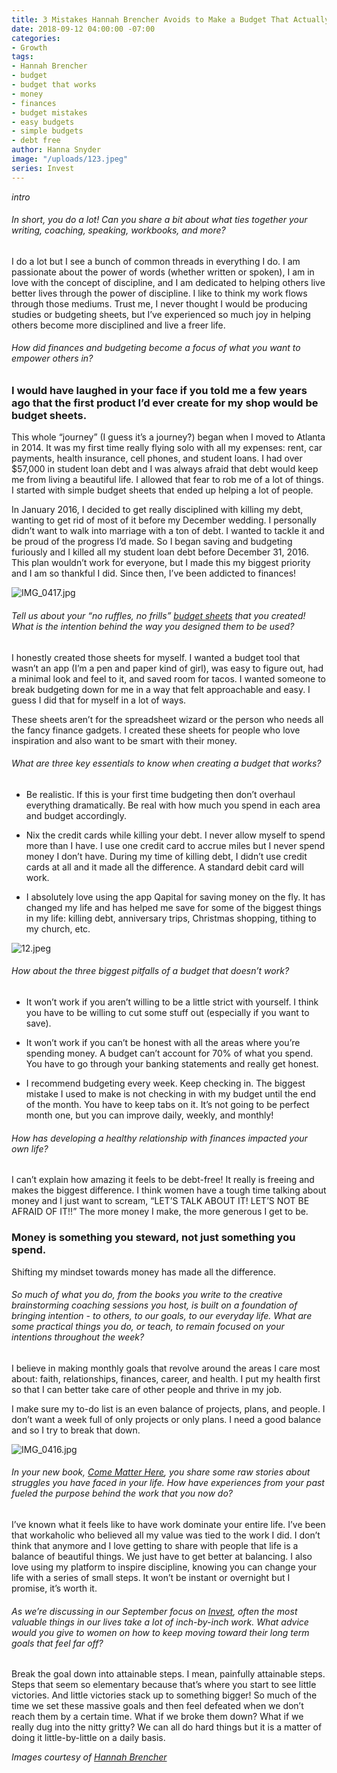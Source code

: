 ```yaml
---
title: 3 Mistakes Hannah Brencher Avoids to Make a Budget That Actually Works
date: 2018-09-12 04:00:00 -07:00
categories:
- Growth
tags:
- Hannah Brencher
- budget
- budget that works
- money
- finances
- budget mistakes
- easy budgets
- simple budgets
- debt free
author: Hanna Snyder
image: "/uploads/123.jpeg"
series: Invest
---
```


_intro_

###### In short, you do a lot! Can you share a bit about what ties together your writing, coaching, speaking, workbooks, and more?

I do a lot but I see a bunch of common threads in everything I do. I am passionate about the power of words (whether written or spoken), I am in love with the concept of discipline, and I am dedicated to helping others live better lives through the power of discipline. I like to think my work flows through those mediums. Trust me, I never thought I would be producing studies or budgeting sheets, but I’ve experienced so much joy in helping others become more disciplined and live a freer life. 

###### How did finances and budgeting become a focus of what you want to empower others in?

### I would have laughed in your face if you told me a few years ago that the first product I’d ever create for my shop would be budget sheets. 

This whole “journey” (I guess it’s a journey?) began when I moved to Atlanta in 2014. It was my first time really flying solo with all my expenses: rent, car payments, health insurance, cell phones, and student loans. I had over $57,000 in student loan debt and I was always afraid that debt would keep me from living a beautiful life. I allowed that fear to rob me of a lot of things. I started with simple budget sheets that ended up helping a lot of people. 

In January 2016, I decided to get really disciplined with killing my debt, wanting to get rid of most of it before my December wedding. I personally didn’t want to walk into marriage with a ton of debt. I wanted to tackle it and be proud of the progress I’d made. So I began saving and budgeting furiously and I killed all my student loan debt before December 31, 2016. This plan wouldn’t work for everyone, but I made this my biggest priority and I am so thankful I did. Since then, I’ve been addicted to finances! 

![IMG_0417.jpg](/uploads/IMG_0417.jpg)

###### Tell us about your “no ruffles, no frills” [budget sheets](https://www.hannahbrenchercreative.com/new-products/budget-sheets) that you created! What is the intention behind the way you designed them to be used?

I honestly created those sheets for myself. I wanted a budget tool that wasn’t an app (I’m a pen and paper kind of girl), was easy to figure out, had a minimal look and feel to it, and saved room for tacos. I wanted someone to break budgeting down for me in a way that felt approachable and easy. I guess I did that for myself in a lot of ways. 

These sheets aren’t for the spreadsheet wizard or the person who needs all the fancy finance gadgets. I created these sheets for people who love inspiration and also want to be smart with their money.

###### What are three key essentials to know when creating a budget that works?

- Be realistic. If this is your first time budgeting then don’t overhaul everything dramatically. Be real with how much you spend in each area and budget accordingly.

- Nix the credit cards while killing your debt. I never allow myself to spend more than I have. I use one credit card to accrue miles but I never spend money I don’t have. During my time of killing debt, I didn’t use credit cards at all and it made all the difference. A standard debit card will work.

- I absolutely love using the app Qapital for saving money on the fly. It has changed my life and has helped me save for some of the biggest things in my life: killing debt, anniversary trips, Christmas shopping, tithing to my church, etc.

![12.jpeg](/uploads/12.jpeg)

###### How about the three biggest pitfalls of a budget that doesn’t work?

- It won’t work if you aren’t willing to be a little strict with yourself. I think you have to be willing to cut some stuff out (especially if you want to save). 

- It won’t work if you can’t be honest with all the areas where you’re spending money. A budget can’t account for 70% of what you spend. You have to go through your banking statements and really get honest. 

- I recommend budgeting every week. Keep checking in. The biggest mistake I used to make is not checking in with my budget until the end of the month. You have to keep tabs on it. It’s not going to be perfect month one, but you can improve daily, weekly, and monthly!

###### How has developing a healthy relationship with finances impacted your own life?

I can’t explain how amazing it feels to be debt-free! It really is freeing and makes the biggest difference. I think women have a tough time talking about money and I just want to scream, “LET’S TALK ABOUT IT! LET’S NOT BE AFRAID OF IT!!” The more money I make, the more generous I get to be. 

### Money is something you steward, not just something you spend. 

Shifting my mindset towards money has made all the difference.

###### So much of what you do, from the books you write to the creative brainstorming coaching sessions you host, is built on a foundation of bringing intention - to others, to our goals, to our everyday life. What are some practical things you do, or teach, to remain focused on your intentions throughout the week?

I believe in making monthly goals that revolve around the areas I care most about: faith, relationships, finances, career, and health.
I put my health first so that I can better take care of other people and thrive in my job. 

I make sure my to-do list is an even balance of projects, plans, and people. I don’t want a week full of only projects or only plans. I need a good balance and so I try to break that down.

![IMG_0416.jpg](/uploads/IMG_0416.jpg)

###### In your new book, _[Come Matter Here](https://www.hannahbrenchercreative.com/the-books/)_, you share some raw stories about struggles you have faced in your life. How have experiences from your past fueled the purpose behind the work that you now do?

I’ve known what it feels like to have work dominate your entire life. I’ve been that workaholic who believed all my value was tied to the work I did. I don’t think that anymore and I love getting to share with people that life is a balance of beautiful things. We just have to get better at balancing. I also love using my platform to inspire discipline, knowing you can change your life with a series of small steps. It won’t be instant or overnight but I promise, it’s worth it.

###### As we’re discussing in our September focus on [Invest](https://yellowco.co/blog/2018/09/03/invest-crucial-for-more-than-finances/), often the most valuable things in our lives take a lot of inch-by-inch work. What advice would you give to women on how to keep moving toward their long term goals that feel far off?

Break the goal down into attainable steps. I mean, painfully attainable steps. Steps that seem so elementary because that’s where you start to see little victories. And little victories stack up to something bigger! So much of the time we set these massive goals and then feel defeated when we don’t reach them by a certain time. What if we broke them down? What if we really dug into the nitty gritty? We can all do hard things but it is a matter of doing it little-by-little on a daily basis.

_Images courtesy of [Hannah Brencher](https://www.hannahbrenchercreative.com/)_